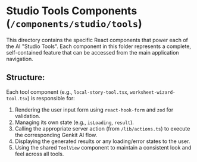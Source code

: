 # Studio Tools Components (`/components/studio/tools`)

This directory contains the specific React components that power each of the AI "Studio Tools". Each component in this folder represents a complete, self-contained feature that can be accessed from the main application navigation.

## Structure:

Each tool component (e.g., `local-story-tool.tsx`, `worksheet-wizard-tool.tsx`) is responsible for:
1.  Rendering the user input form using `react-hook-form` and `zod` for validation.
2.  Managing its own state (e.g., `isLoading`, `result`).
3.  Calling the appropriate server action (from `/lib/actions.ts`) to execute the corresponding Genkit AI flow.
4.  Displaying the generated results or any loading/error states to the user.
5.  Using the shared `ToolView` component to maintain a consistent look and feel across all tools.
